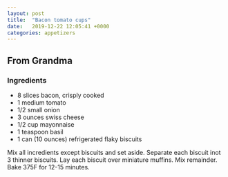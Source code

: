 ```yaml
---
layout: post
title:  "Bacon tomato cups"
date:   2019-12-22 12:05:41 +0000
categories: appetizers
---
```


## From Grandma
### Ingredients
* 8 slices bacon, crisply cooked
* 1 medium tomato
* 1/2 small onion
* 3 ounces swiss cheese
* 1/2 cup mayonnaise
* 1 teaspoon basil
* 1 can (10 ounces) refrigerated flaky biscuits


Mix all incredients except biscuits and set aside. Separate each biscuit inot 3 thinner biscuits. Lay each biscuit over miniature muffins. Mix remainder. Bake 375F for 12-15 minutes.